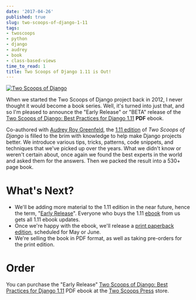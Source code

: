```yaml
---
date: '2017-04-26'
published: true
slug: two-scoops-of-django-1-11
tags:
- twoscoops
- python
- django
- audrey
- book
- class-based-views
time_to_read: 1
title: Two Scoops of Django 1.11 is Out!
---
```


[![Two Scoops of Django](https://cdn.shopify.com/s/files/1/0304/6901/files/tsd-111-alpha-470x235.jpg?2934688328290951771)](http://twoscoopspress.org/products/two-scoops-of-django-1-11)

When we started the Two Scoops of Django project back in 2012, I never
thought it would become a book series. Well, it's turned into just
that, and so I'm pleased to announce the "Early Release" or "BETA"
release of the [Two Scoops of Django: Best Practices for Django
1.11](http://twoscoopspress.com/products/two-scoops-of-django-1-11)
**PDF** ebook.

Co-authored with [Audrey Roy Greenfeld](https://twitter.com/audreyr),
the [1.11
edition](http://twoscoopspress.com/products/two-scoops-of-django-1-11)
of *Two Scoops of Django* is filled to the brim with knowledge to help
make Django projects better. We introduce various tips, tricks,
patterns, code snippets, and techniques that we've picked up over the
years. What we didn't know or weren't certain about, once again we
found the best experts in the world and asked them for the answers. Then
we packed the result into a 530+ page book.

What's Next?
=============

-   We'll be adding more material to the 1.11 edition in the near
    future, hence the term, "[Early
    Release](http://twoscoopspress.com/pages/two-scoops-of-django-1-11-faq#what-does-early-release-mean)".
    Everyone who buys the 1.11
    [ebook](http://twoscoopspress.com/products/two-scoops-of-django-1-11)
    from us gets all 1.11 ebook updates.
-   Once we're happy with the ebook, we'll release a [print paperback
    edition](http://twoscoopspress.com/pages/two-scoops-of-django-1-11-faq#what-formats),
    scheduled for May or June.
-   We're selling the book in PDF format, as well as taking pre-orders
    for the print edition.

Order
=====

You can purchase the "Early Release" [Two Scoops of Django: Best
Practices for Django
1.11](http://twoscoopspress.com/products/two-scoops-of-django-1-11) PDF
ebook at the [Two Scoops
Press](http://twoscoopspress.com/products/two-scoops-of-django-1-11)
store.

